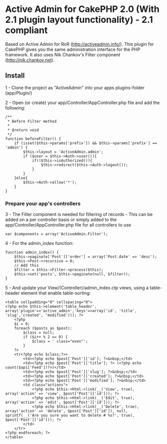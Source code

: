 # Active Admin for CakePHP 2.0 (With 2.1 plugin layout functionality) - 2.1 compliant

Based on Active Admin for RoR (http://activeadmin.info/). This plugin for CakePHP gives you the same administration interface for the PHP framework. It also uses Nik Chankov's Filter component (http://nik.chankov.net).

## Install

1 - Clone the project as "ActiveAdmin" into your apps plugins-folder (app/Plugin/)

2 - Open (or create) your app/Controller/AppController.php file and add the following:

    /**
     * Before Filter method
     *
     * @return void
     */
    function beforeFilter() {
        if (isset($this->params['prefix']) && $this->params['prefix'] == 'admin') {
            $this->layout = 'ActiveAdmin.admin';
            if ($user = $this->Auth->user()){
                if(!$this->isAuthorized()){
                    $this->redirect($this->Auth->logout());
                }
            }
        }else{
            $this->Auth->allow('*');
        }
    }

### Prepare your app's controllers

3 - The Filter component is needed for filtering of records - This can be added on a per controller basis
or simply added to the app/Controller/AppController.php file for all controllers to use

    var $components = array('ActiveAdmin.Filter');

4 - For the admin_index function:

    function admin_index() {
        $this->paginate['Post']['order'] = array('Post.date' => 'desc');
        $this->Post->recursive = 0;
        // Add this 
        $filter = $this->Filter->process($this);
        $this->set('posts', $this->paginate(null, $filter));
    }

5 - And update your View/(Controller)/admin_index.ctp views, using a table-header element that enable table-sorting:

    <table cellpadding="0" cellspacing="0">
    <?php echo $this->element('table_header', array('plugin'=>'active_admin','keys'=>array('id', 'title', 'slug','created', 'modified'))); ?>
    	<?php
    	$i = 0;
    	foreach ($posts as $post):
    		$class = null;
    		if ($i++ % 2 == 0) {
    			$class = ' class="even"';
    		}
    	?>
    	<tr<?php echo $class;?>>
    		<td><?php echo $post['Post']['id']; ?>&nbsp;</td>
    		<td><?php echo $post['Post']['title']; ?> (<?php echo count($api['Feed'])?>)</td>
    		<td><?php echo $post['Post']['slug']; ?>&nbsp;</td>
    		<td><?php echo $post['Post']['created']; ?>&nbsp;</td>
    		<td><?php echo $post['Post']['modified']; ?>&nbsp;</td>
    		<td class="actions">
    			<?php echo $this->Html->link(__('View', true), array('action' => 'view', $post['Post']['id'])); ?>
    			<?php echo $this->Html->link(__('Edit', true), array('action' => 'edit', $post['Post']['id'])); ?>
    			<?php echo $this->Html->link(__('Delete', true), array('action' => 'delete', $post['Post']['id']), null, sprintf(__('Are you sure you want to delete # %s?', true), $post['Post']['id'])); ?>
    		</td>
    	</tr>
    <?php endforeach; ?>
    </table>
